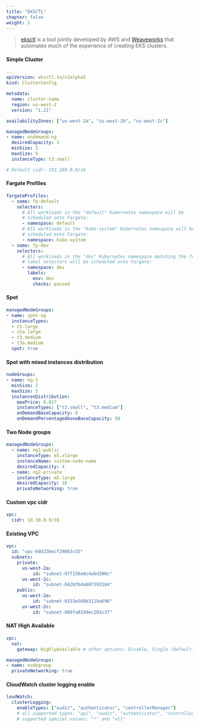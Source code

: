 ```yaml
---
title: "EKSCTL"
chapter: false
weight: 1
---
```


> [eksctl](https://eksctl.io) is a tool jointly developed by AWS and [Weaveworks](https://weave.works) that automates much of the experience of creating EKS clusters.

#### Simple Cluster

```yaml
---
apiVersion: eksctl.io/v1alpha5
kind: ClusterConfig

metadata:
  name: cluster-name
  region: us-west-2
  version: "1.21"

availabilityZones: ["us-west-2a", "us-west-2b", "us-west-2c"]

managedNodeGroups:
- name: ondemand-ng
  desiredCapacity: 3
  minSize: 3
  maxSize: 5
  instanceType: t3.small

# Default cidr: 192.168.0.0/16

```

#### Fargate Profiles

```yaml
fargateProfiles:
  - name: fp-default
    selectors:
      # All workloads in the "default" Kubernetes namespace will be
      # scheduled onto Fargate:
      - namespace: default
      # All workloads in the "kube-system" Kubernetes namespace will be
      # scheduled onto Fargate:
      - namespace: kube-system
  - name: fp-dev
    selectors:
      # All workloads in the "dev" Kubernetes namespace matching the following
      # label selectors will be scheduled onto Fargate:
      - namespace: dev
        labels:
          env: dev
          checks: passed
```

#### Spot

```yaml
managedNodeGroups:
- name: spot-ng
  instanceTypes: 
  - c5.large
  - c5a.large
  - t3.medium
  - t3a.medium
  spot: true
```

#### Spot with mixed instances distribution

```yaml
nodeGroups:
- name: ng-1
  minSize: 2
  maxSize: 5
  instancesDistribution:
    maxPrice: 0.017
    instanceTypes: ["t3.small", "t3.medium"]
    onDemandBaseCapacity: 0
    onDemandPercentageAboveBaseCapacity: 50
```

#### Two Node groups

```yaml
managedNodeGroups:
  - name: ng1-public
    instanceType: m5.xlarge
    instanceName: custom-node-name
    desiredCapacity: 4
  - name: ng2-private
    instanceType: m5.large
    desiredCapacity: 10
    privateNetworking: true
```

#### Custom vpc cidr

```yaml
vpc:
  cidr: 10.10.0.0/16
```

#### Existing VPC

```yaml
vpc:
  id: "vpc-0dd338ecf29863c55"
  subnets:
    private:
      us-west-2a:
          id: "subnet-0ff156e0c4a6d300c"
      us-west-2c:
          id: "subnet-0426fb4a607393184"
    public:
      us-west-2a:
          id: "subnet-0153e560b3129a696"
      us-west-2c:
          id: "subnet-009fa0199ec203c37"
```

#### NAT High Available

```yaml
vpc:
  nat:
    gateway: HighlyAvailable # other options: Disable, Single (default)

managedNodeGroups:
- name: nodegroup
  privateNetworking: true
```

#### CloudWatch cluster logging enable

```yaml
loudWatch:
  clusterLogging:
    enableTypes: ["audit", "authenticator", "controllerManager"]
    # all supported types: "api", "audit", "authenticator", "controllerManager", "scheduler"
    # supported special values: "*" and "all"
```
